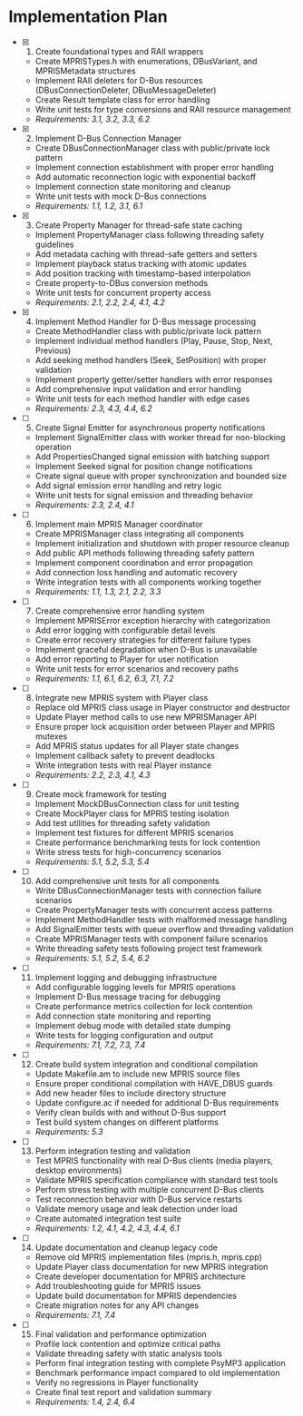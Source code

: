 # Implementation Plan

- [x] 1. Create foundational types and RAII wrappers
  - Create MPRISTypes.h with enumerations, DBusVariant, and MPRISMetadata structures
  - Implement RAII deleters for D-Bus resources (DBusConnectionDeleter, DBusMessageDeleter)
  - Create Result<T> template class for error handling
  - Write unit tests for type conversions and RAII resource management
  - _Requirements: 3.1, 3.2, 3.3, 6.2_

- [x] 2. Implement D-Bus Connection Manager
  - Create DBusConnectionManager class with public/private lock pattern
  - Implement connection establishment with proper error handling
  - Add automatic reconnection logic with exponential backoff
  - Implement connection state monitoring and cleanup
  - Write unit tests with mock D-Bus connections
  - _Requirements: 1.1, 1.2, 3.1, 6.1_

- [x] 3. Create Property Manager for thread-safe state caching
  - Implement PropertyManager class following threading safety guidelines
  - Add metadata caching with thread-safe getters and setters
  - Implement playback status tracking with atomic updates
  - Add position tracking with timestamp-based interpolation
  - Create property-to-DBus conversion methods
  - Write unit tests for concurrent property access
  - _Requirements: 2.1, 2.2, 2.4, 4.1, 4.2_

- [x] 4. Implement Method Handler for D-Bus message processing
  - Create MethodHandler class with public/private lock pattern
  - Implement individual method handlers (Play, Pause, Stop, Next, Previous)
  - Add seeking method handlers (Seek, SetPosition) with proper validation
  - Implement property getter/setter handlers with error responses
  - Add comprehensive input validation and error handling
  - Write unit tests for each method handler with edge cases
  - _Requirements: 2.3, 4.3, 4.4, 6.2_

- [ ] 5. Create Signal Emitter for asynchronous property notifications
  - Implement SignalEmitter class with worker thread for non-blocking operation
  - Add PropertiesChanged signal emission with batching support
  - Implement Seeked signal for position change notifications
  - Create signal queue with proper synchronization and bounded size
  - Add signal emission error handling and retry logic
  - Write unit tests for signal emission and threading behavior
  - _Requirements: 2.3, 2.4, 4.1_

- [ ] 6. Implement main MPRIS Manager coordinator
  - Create MPRISManager class integrating all components
  - Implement initialization and shutdown with proper resource cleanup
  - Add public API methods following threading safety pattern
  - Implement component coordination and error propagation
  - Add connection loss handling and automatic recovery
  - Write integration tests with all components working together
  - _Requirements: 1.1, 1.3, 2.1, 2.2, 3.3_

- [ ] 7. Create comprehensive error handling system
  - Implement MPRISError exception hierarchy with categorization
  - Add error logging with configurable detail levels
  - Create error recovery strategies for different failure types
  - Implement graceful degradation when D-Bus is unavailable
  - Add error reporting to Player for user notification
  - Write unit tests for error scenarios and recovery paths
  - _Requirements: 1.1, 6.1, 6.2, 6.3, 7.1, 7.2_

- [ ] 8. Integrate new MPRIS system with Player class
  - Replace old MPRIS class usage in Player constructor and destructor
  - Update Player method calls to use new MPRISManager API
  - Ensure proper lock acquisition order between Player and MPRIS mutexes
  - Add MPRIS status updates for all Player state changes
  - Implement callback safety to prevent deadlocks
  - Write integration tests with real Player instance
  - _Requirements: 2.2, 2.3, 4.1, 4.3_
  
- [ ] 9. Create mock framework for testing
  - Implement MockDBusConnection class for unit testing
  - Create MockPlayer class for MPRIS testing isolation
  - Add test utilities for threading safety validation
  - Implement test fixtures for different MPRIS scenarios
  - Create performance benchmarking tests for lock contention
  - Write stress tests for high-concurrency scenarios
  - _Requirements: 5.1, 5.2, 5.3, 5.4_

- [ ] 10. Add comprehensive unit tests for all components
  - Write DBusConnectionManager tests with connection failure scenarios
  - Create PropertyManager tests with concurrent access patterns
  - Implement MethodHandler tests with malformed message handling
  - Add SignalEmitter tests with queue overflow and threading validation
  - Create MPRISManager tests with component failure scenarios
  - Write threading safety tests following project test framework
  - _Requirements: 5.1, 5.2, 5.4, 6.2_

- [ ] 11. Implement logging and debugging infrastructure
  - Add configurable logging levels for MPRIS operations
  - Implement D-Bus message tracing for debugging
  - Create performance metrics collection for lock contention
  - Add connection state monitoring and reporting
  - Implement debug mode with detailed state dumping
  - Write tests for logging configuration and output
  - _Requirements: 7.1, 7.2, 7.3, 7.4_

- [ ] 12. Create build system integration and conditional compilation
  - Update Makefile.am to include new MPRIS source files
  - Ensure proper conditional compilation with HAVE_DBUS guards
  - Add new header files to include directory structure
  - Update configure.ac if needed for additional D-Bus requirements
  - Verify clean builds with and without D-Bus support
  - Test build system changes on different platforms
  - _Requirements: 5.3_

- [ ] 13. Perform integration testing and validation
  - Test MPRIS functionality with real D-Bus clients (media players, desktop environments)
  - Validate MPRIS specification compliance with standard test tools
  - Perform stress testing with multiple concurrent D-Bus clients
  - Test reconnection behavior with D-Bus service restarts
  - Validate memory usage and leak detection under load
  - Create automated integration test suite
  - _Requirements: 1.2, 4.1, 4.2, 4.3, 4.4, 6.1_

- [ ] 14. Update documentation and cleanup legacy code
  - Remove old MPRIS implementation files (mpris.h, mpris.cpp)
  - Update Player class documentation for new MPRIS integration
  - Create developer documentation for MPRIS architecture
  - Add troubleshooting guide for MPRIS issues
  - Update build documentation for MPRIS dependencies
  - Create migration notes for any API changes
  - _Requirements: 7.1, 7.4_

- [ ] 15. Final validation and performance optimization
  - Profile lock contention and optimize critical paths
  - Validate threading safety with static analysis tools
  - Perform final integration testing with complete PsyMP3 application
  - Benchmark performance impact compared to old implementation
  - Verify no regressions in Player functionality
  - Create final test report and validation summary
  - _Requirements: 1.4, 2.4, 6.4_